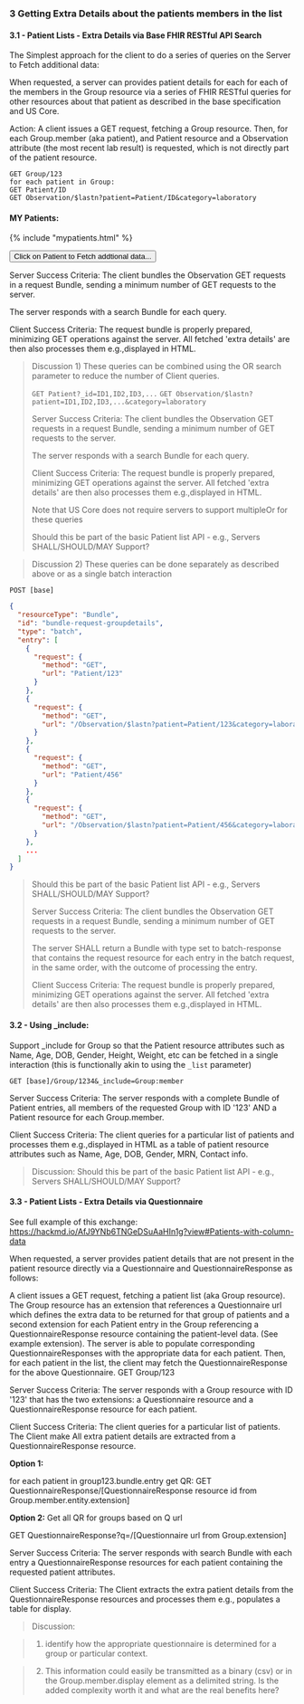 ### 3  Getting Extra Details about the patients members in the list

#### 3.1 - Patient Lists - Extra Details via Base FHIR RESTful API Search
The Simplest approach for the client to do a series of queries on the Server to Fetch additional data:

When requested, a server can provides patient details for each for each of the members in the Group resource via a series of FHIR RESTful queries for other resources about that patient as described in the base specification and US Core.

Action: A client issues a GET request, fetching a Group resource.  Then, for each Group.member (aka patient), and Patient resource and a Observation attribute (the most recent lab result) is requested, which is not directly part of the patient resource.

~~~
GET Group/123
for each patient in Group:
GET Patient/ID
GET Observation/$lastn?patient=Patient/ID&category=laboratory
~~~

#### MY Patients:

{% include "mypatients.html" %}

<button type="button" class="btn btn-primary">Click on Patient to Fetch addtional data...</button>

Server Success Criteria: The client bundles the Observation GET requests in a request Bundle, sending a minimum number of GET requests to the server.

The server responds with a search Bundle for each query.

Client Success Criteria: The request bundle is properly prepared, minimizing GET operations against the server.  All fetched 'extra details' are then also processes them e.g.,displayed in HTML.

>Discussion 1) These queries can be combined using the OR search parameter to reduce the number of Client queries.
>
> `GET Patient?_id=ID1,ID2,ID3,...`
> `GET Observation/$lastn?patient=ID1,ID2,ID3,...&category=laboratory`
>
>Server Success Criteria: The client bundles the Observation GET requests in a request Bundle, sending a minimum number of GET requests to the server.
>
>The server responds with a search Bundle for each query.
>
>Client Success Criteria: The request bundle is properly prepared, minimizing GET operations against the server.  All fetched 'extra details' are then also processes them e.g.,displayed in HTML.
>
>Note that US Core does not require servers to support multipleOr for these queries
>
>Should this be part of the basic Patient list API - e.g., Servers SHALL/SHOULD/MAY Support?

> Discussion 2) These queries can be done separately as described above or as a single batch interaction
>
`POST [base]`

~~~JSON
{
  "resourceType": "Bundle",
  "id": "bundle-request-groupdetails",
  "type": "batch",
  "entry": [
    {
      "request": {
        "method": "GET",
        "url": "Patient/123"
      }
    },
    {
      "request": {
        "method": "GET",
        "url": "/Observation/$lastn?patient=Patient/123&category=laboratory"
      }
    },
    {
      "request": {
        "method": "GET",
        "url": "Patient/456"
      }
    },
    {
      "request": {
        "method": "GET",
        "url": "/Observation/$lastn?patient=Patient/456&category=laboratory"
      }
    },
    ...
  ]
}
~~~

>Should this be part of the basic Patient list API - e.g., Servers SHALL/SHOULD/MAY Support?
>
>Server Success Criteria: The client bundles the Observation GET requests in a request Bundle, sending a minimum number of GET requests to the server.
>
>The server SHALL return a Bundle with type set to batch-response that contains the request resource for each entry in the  batch request, in the same order, with the outcome of processing the entry.
>
>Client Success Criteria: The request bundle is properly prepared, minimizing GET operations against the server.  All fetched 'extra details' are then also processes them e.g.,displayed in HTML.


#### 3.2 - Using _include:
Support _include for Group so that the Patient resource attributes such as Name, Age, DOB, Gender, Height, Weight, etc can be fetched in a single interaction (this is functionally akin to using the `_list` parameter)

`GET [base]/Group/1234&_include=Group:member`

Server Success Criteria: The server responds with a complete Bundle of Patient entries, all members of the requested Group with ID '123' AND a Patient resource for each Group.member.

Client Success Criteria: The client queries for a particular list of patients and processes them e.g.,displayed in HTML as a table of patient resource attributes such as Name, Age, DOB, Gender, MRN, Contact info.

>Discussion: Should this be part of the basic Patient list API - e.g., Servers SHALL/SHOULD/MAY Support?


#### 3.3 - Patient Lists - Extra Details via Questionnaire

See full example of this exchange: https://hackmd.io/AfJ9YNb6TNGeDSuAaHIn1g?view#Patients-with-column-data

When requested, a server provides patient details that are not present in the patient resource directly via a Questionnaire and QuestionnaireResponse as follows:

A client issues a GET request, fetching a patient list (aka Group resource).  The Group resource has an extension that references a Questionnaire url which defines the extra data to be returned for that group of patients and a second extension for each Patient entry in the Group referencing a QuestionnaireResponse resource containing the patient-level data. (See example extension).
The server is able to populate corresponding QuestionnaireResponses with the appropriate data for each patient.
 Then, for each patient in the list, the client may fetch the QuestionnaireResponse for the above Questionnaire.
        GET Group/123

Server Success Criteria:  The server responds with a  Group resource with ID '123' that has the two extensions: a Questionnaire resource and a QuestionnaireResponse resource for each patient.

Client Success Criteria: The client queries for a particular list of patients.  The Client make All extra patient details are extracted from a QuestionnaireResponse resource.

**Option 1:**

for each patient in group123.bundle.entry get QR:  GET QuestionnaireResponse/[QuestionnaireResponse resource id from Group.member.entity.extension]

**Option 2:**  Get all QR for groups based on Q url

GET QuestionnaireResponse?q=/[Questionnaire url from Group.extension]


Server Success Criteria:  The server responds with search Bundle with each entry a QuestionnaireResponse resources for each patient containing the requested patient attributes.

Client Success Criteria:  The Client extracts the extra patient details from the QuestionnaireResponse resources and processes them e.g., populates a table for display.

> Discussion:

> 1. identify how the appropriate questionnaire is determined for a group or particular context.

> 2. This information could easily be transmitted as a binary (csv)  or in the
Group.member.display element as a delimited string. Is the added complexity
worth it and what are the real benefits here?
